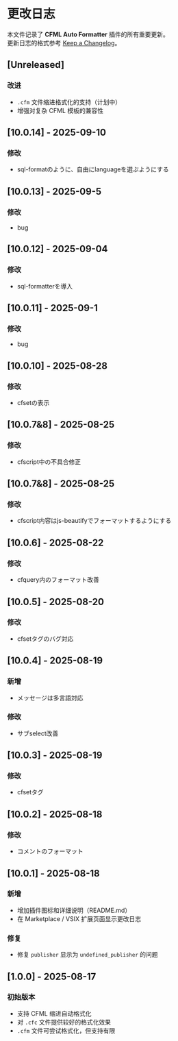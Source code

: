 # 更改日志

本文件记录了 **CFML Auto Formatter** 插件的所有重要更新。  
更新日志的格式参考 [Keep a Changelog](http://keepachangelog.com/)。  

## [Unreleased]
### 改进
- `.cfm` 文件缩进格式化的支持（计划中）
- 增强对复杂 CFML 模板的兼容性

## [10.0.14] - 2025-09-10
### 修改
- sql-formatのように、自由にlanguageを選ぶようにする


## [10.0.13] - 2025-09-5
### 修改
- bug

## [10.0.12] - 2025-09-04
### 修改
- sql-formatterを導入

## [10.0.11] - 2025-09-1
### 修改
- bug

## [10.0.10] - 2025-08-28
### 修改
- cfsetの表示

## [10.0.7&8] - 2025-08-25
### 修改
- cfscript中の不具合修正

## [10.0.7&8] - 2025-08-25
### 修改
- cfscript内容はjs-beautifyでフォーマットするようにする

## [10.0.6] - 2025-08-22
### 修改
- cfquery内のフォーマット改善

## [10.0.5] - 2025-08-20
### 修改
- cfsetタグのバグ対応

## [10.0.4] - 2025-08-19
### 新增
- メッセージは多言語対応
### 修改
- サブselect改善

## [10.0.3] - 2025-08-19
### 修改
- cfsetタグ

## [10.0.2] - 2025-08-18
### 修改
- コメントのフォーマット

## [10.0.1] - 2025-08-18
### 新增
- 增加插件图标和详细说明（README.md）
- 在 Marketplace / VSIX 扩展页面显示更改日志

### 修复
- 修复 `publisher` 显示为 `undefined_publisher` 的问题

## [1.0.0] - 2025-08-17
### 初始版本
- 支持 CFML 缩进自动格式化
- 对 `.cfc` 文件提供较好的格式化效果
- `.cfm` 文件可尝试格式化，但支持有限
